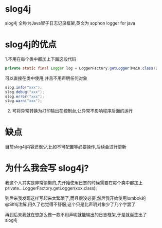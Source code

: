 # slog4j
slog4j 全称为Java智子日志记录框架,英文为 sophon logger for java

# slog4j的优点
1.不用在每个类中都加上下面这段代码

```java
private static final Logger log = LoggerFactory.getLogger(Main.class);
```

可以直接在类中使用,并且不用声明任何对象
```java
slog.info("xxx");
slog.debug("xxx");
slog.error("xxx");
slog.warn("xxx");
```

2. 可将异常转换为打印输出在控制台,让异常不影响程序后面的运行

# 缺点
目前slog4j内容还很少,比如不可配置等必要操作,后续会进行更新

# 为什么我会写 slog4j?
我这个人其实是非常偷懒的,先开始使用日志的时候需要在每个类中都加上private...LoggerFactory.getLogger(xxx.class);

到后来我发现这样写起来太繁琐了,而且很没必要,然后我开始使用lombok的@Slf4j注解,用久了也觉得不舒服,这个只是比声明对象少了几个字罢了

再到后来我就在想怎么做一款不用声明就能输出的日志框架,于是就诞生出了slog4j